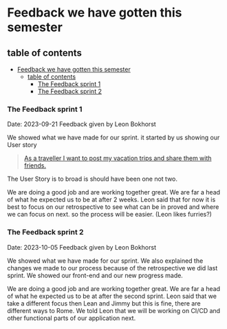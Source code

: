 
# Feedback we have gotten this semester

## table of contents
- [Feedback we have gotten this semester](#feedback-we-have-gotten-this-semester)
  - [table of contents](#table-of-contents)
    - [The Feedback sprint 1](#the-feedback-sprint-1)
    - [The Feedback sprint 2](#the-feedback-sprint-2)

### The Feedback sprint 1

Date: 2023-09-21
Feedback given by Leon Bokhorst

We showed what we have made for our sprint. 
it started by us showing our User story

> [As a traveller I want to post my vacation trips and share them with friends.](https://github.com/TravelXPToday/Portfolio/issues/1)

The User Story is to broad is should have been one not two.

We are doing a good job and are working together great. We are far a head of what he expected us to be at after 2 weeks. Leon said that for now it is best to focus on our retrospective to see what can be in proved and where we can focus on next. so the process will be easier. (Leon likes furries?)

### The Feedback sprint 2

Date: 2023-10-05
Feedback given by Leon Bokhorst

We showed what we have made for our sprint.
We also explained the changes we made to our process because of the  retrospective we did last sprint. We showed our front-end and our new progress made.

We are doing a good job and are working together great. We are far a head of what he expected us to be at after the second sprint. Leon said that we take a different focus then Lean and Jimmy but this is fine, there are different ways to Rome. We told Leon that we will be working on CI/CD and other functional parts of our application next.